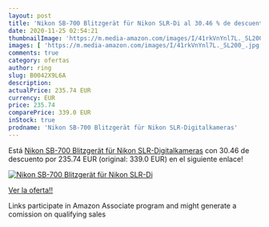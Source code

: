```yaml
---
layout: post
title: 'Nikon SB-700 Blitzgerät für Nikon SLR-Di al 30.46 % de descuento'
date: 2020-11-25 02:54:21
thumbnailImage: 'https://m.media-amazon.com/images/I/41rkVnYnl7L._SL200_.jpg'
images: [ 'https://m.media-amazon.com/images/I/41rkVnYnl7L._SL200_.jpg' ]
comments: true
category: ofertas
author: ring
slug: B0042X9L6A
description:
actualPrice: 235.74 EUR
currency: EUR
price: 235.74
comparePrice: 339.0 EUR
inStock: true
prodname: 'Nikon SB-700 Blitzgerät für Nikon SLR-Digitalkameras'
---
```


Está [Nikon SB-700 Blitzgerät für Nikon SLR-Digitalkameras](https://www.amazon.de/dp/B0042X9L6A/?tag=tolees0ca-21) con 30.46 de descuento por 235.74 EUR (original: 339.0 EUR) en el siguiente enlace!

[![Nikon SB-700 Blitzgerät für Nikon SLR-Di](https://m.media-amazon.com/images/I/41rkVnYnl7L._SL200_.jpg)](https://www.amazon.de/dp/B0042X9L6A/?tag=tolees0ca-21)

[Ver la oferta!!](https://www.amazon.de/dp/B0042X9L6A/?tag=tolees0ca-21)

Links participate in Amazon Associate program and might generate a comission on qualifying sales


